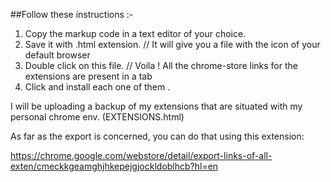 
##Follow these instructions :-

1. Copy the markup code in a text editor of your choice.
2. Save it with .html extension.
   //  It will give you a file with the icon of your default browser
3. Double click on this file.
   //  Voila ! All the chrome-store links for the extensions are present in a tab
4. Click and install each one of them .

I will be uploading a backup of my extensions that are situated with my personal chrome env. (EXTENSIONS.html)


As far as the export is concerned, you can do that using this extension:

https://chrome.google.com/webstore/detail/export-links-of-all-exten/cmeckkgeamghjhkepejgjockldoblhcb?hl=en


